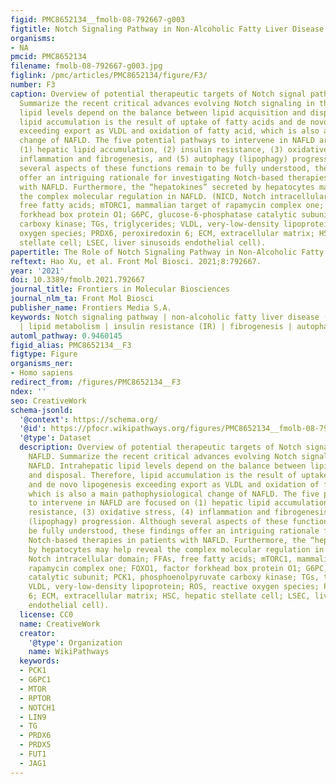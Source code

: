 ```yaml
---
figid: PMC8652134__fmolb-08-792667-g003
figtitle: Notch Signaling Pathway in Non-Alcoholic Fatty Liver Disease
organisms:
- NA
pmcid: PMC8652134
filename: fmolb-08-792667-g003.jpg
figlink: /pmc/articles/PMC8652134/figure/F3/
number: F3
caption: Overview of potential therapeutic targets of Notch signal pathway in NAFLD.
  Summarize the recent critical advances evolving Notch signaling in the NAFLD. Intrahepatic
  lipid levels depend on the balance between lipid acquisition and disposal. Therefore,
  lipid accumulation is the result of uptake of fatty acids and de novo lipogenesis
  exceeding export as VLDL and oxidation of fatty acid, which is also a main pathophysiological
  change of NAFLD. The five potential pathways to intervene in NAFLD are focused on
  (1) hepatic lipid accumulation, (2) insulin resistance, (3) oxidative stress, (4)
  inflammation and fibrogenesis, and (5) autophagy (lipophagy) progression. Although
  several aspects of these functions remain to be fully understood, these findings
  offer an intriguing rationale for investigating Notch-based therapies in patients
  with NAFLD. Furthermore, the “hepatokines” secreted by hepatocytes may help reveal
  the complex molecular regulation in NAFLD. (NICD, Notch intracellular domain; FFAs,
  free fatty acids; mTORC1, mammalian target of rapamycin complex one; FOXO1, factor
  forkhead box protein O1; G6PC, glucose-6-phosphatase catalytic subunit; PCK1, phosphoenolpyruvate
  carboxy kinase; TGs, triglycerides; VLDL, very-low-density lipoprotein; ROS, reactive
  oxygen species; PRDX6, peroxiredoxin 6; ECM, extracellular matrix; HSC, hepatic
  stellate cell; LSEC, liver sinusoids endothelial cell).
papertitle: The Role of Notch Signaling Pathway in Non-Alcoholic Fatty Liver Disease.
reftext: Hao Xu, et al. Front Mol Biosci. 2021;8:792667.
year: '2021'
doi: 10.3389/fmolb.2021.792667
journal_title: Frontiers in Molecular Biosciences
journal_nlm_ta: Front Mol Biosci
publisher_name: Frontiers Media S.A.
keywords: Notch signaling pathway | non-alcoholic fatty liver disease (NAFLD) | steatohepatitis
  | lipid metabolism | insulin resistance (IR) | fibrogenesis | autophagy
automl_pathway: 0.9460145
figid_alias: PMC8652134__F3
figtype: Figure
organisms_ner:
- Homo sapiens
redirect_from: /figures/PMC8652134__F3
ndex: ''
seo: CreativeWork
schema-jsonld:
  '@context': https://schema.org/
  '@id': https://pfocr.wikipathways.org/figures/PMC8652134__fmolb-08-792667-g003.html
  '@type': Dataset
  description: Overview of potential therapeutic targets of Notch signal pathway in
    NAFLD. Summarize the recent critical advances evolving Notch signaling in the
    NAFLD. Intrahepatic lipid levels depend on the balance between lipid acquisition
    and disposal. Therefore, lipid accumulation is the result of uptake of fatty acids
    and de novo lipogenesis exceeding export as VLDL and oxidation of fatty acid,
    which is also a main pathophysiological change of NAFLD. The five potential pathways
    to intervene in NAFLD are focused on (1) hepatic lipid accumulation, (2) insulin
    resistance, (3) oxidative stress, (4) inflammation and fibrogenesis, and (5) autophagy
    (lipophagy) progression. Although several aspects of these functions remain to
    be fully understood, these findings offer an intriguing rationale for investigating
    Notch-based therapies in patients with NAFLD. Furthermore, the “hepatokines” secreted
    by hepatocytes may help reveal the complex molecular regulation in NAFLD. (NICD,
    Notch intracellular domain; FFAs, free fatty acids; mTORC1, mammalian target of
    rapamycin complex one; FOXO1, factor forkhead box protein O1; G6PC, glucose-6-phosphatase
    catalytic subunit; PCK1, phosphoenolpyruvate carboxy kinase; TGs, triglycerides;
    VLDL, very-low-density lipoprotein; ROS, reactive oxygen species; PRDX6, peroxiredoxin
    6; ECM, extracellular matrix; HSC, hepatic stellate cell; LSEC, liver sinusoids
    endothelial cell).
  license: CC0
  name: CreativeWork
  creator:
    '@type': Organization
    name: WikiPathways
  keywords:
  - PCK1
  - G6PC1
  - MTOR
  - RPTOR
  - NOTCH1
  - LIN9
  - TG
  - PRDX6
  - PRDX5
  - FUT1
  - JAG1
---
```

